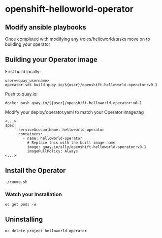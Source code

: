 # openshift-helloworld-operator

## Modify ansible playbooks
Once completed with modifying any /roles/helloworld/tasks move on to building your operator

## Building your Operator image

First build locally:
```
user=<quay_username>
operator-sdk build quay.io/${user}/openshift-helloworld-operator:v0.1
```

Push to quay.io:
```
docker push quay.io/${user}/openshift-helloworld-operator:v0.1
```

Modify your deploy/operator.yaml to match your Operator image:tag
```
<...>
spec:
      serviceAccountName: helloworld-operator
      containers:
        - name: helloworld-operator
          # Replace this with the built image name
          image: quay.io/ally/openshift-helloworld-operator:v0.1
          imagePullPolicy: Always
<...>
```

## Install the Operator
```
./runme.sh
```

### Watch your Installation
```
oc get pods -w
```

## Uninstalling
```
oc delete project helloworld-operator
```
